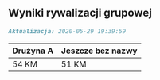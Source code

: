 ## Wyniki rywalizacji grupowej

```markdown
Aktualizacja: 2020-05-29 19:39:59
```

Drużyna A | Jeszcze bez nazwy
------------ | -------------
 54 KM | 51 KM